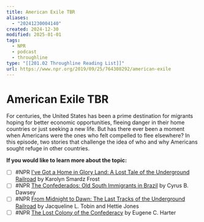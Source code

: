 ```yaml
---
title: American Exile TBR
aliases:
  - "20241230004140"
created: 2024-12-30
modified: 2025-01-01
tags:
  - NPR
  - podcast
  - throughline
type: "[[201.02 Throughline Reading List]]"
url: https://www.npr.org/2019/09/25/764308292/american-exile
---
```

# American Exile TBR

For centuries, the United States has been a prime destination for migrants hoping for better economic opportunities, fleeing danger in their home countries or just seeking a new life. But has there ever been a moment when Americans were the ones who felt compelled to flee elsewhere? In this episode, two stories that challenge the idea of who and why Americans sought refuge in other countries.

**If you would like to learn more about the topic:**

- [ ] #NPR [I've Got a Home in Glory Land: A Lost Tale of the Underground Railroad](https://www.goodreads.com/book/show/50045.I_ve_Got_a_Home_in_Glory_Land) by Karolyn Smardz Frost
- [ ] #NPR [The Confederados: Old South Immigrants in Brazil](https://www.goodreads.com/en/book/show/3032886) by Cyrus B. Dawsey
- [ ] #NPR [From Midnight to Dawn: The Last Tracks of the Underground Railroad](https://www.goodreads.com/book/show/111015.From_Midnight_to_Dawn?from_search=true) by Jacqueline L. Tobin and Hettie Jones
- [ ] #NPR [The Lost Colony of the Confederacy](https://www.goodreads.com/en/book/show/76463.The_Lost_Colony_of_the_Confederacy) by Eugene C. Harter
